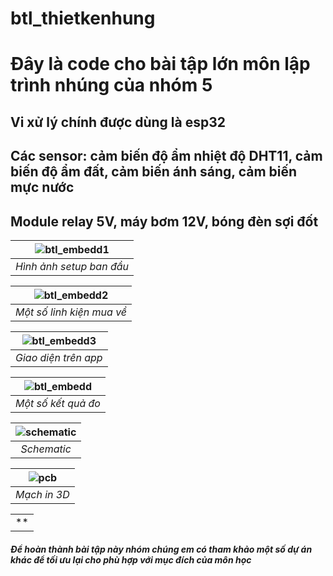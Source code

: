 # btl_thietkenhung
# Đây là code cho bài tập lớn môn lập trình nhúng của nhóm 5
## Vi xử lý chính được dùng là esp32
## Các sensor: cảm biến độ ẩm nhiệt độ DHT11, cảm biến độ ẩm đất, cảm biến ánh sáng, cảm biến mực nước
## Module relay 5V, máy bơm 12V, bóng đèn sợi đốt

| ![btl_embedd1](https://user-images.githubusercontent.com/82821231/120929842-dca4e700-c714-11eb-88bf-3b24a015de55.jpg) |
|:--:| 
| *Hình ảnh setup ban đầu* |


| ![btl_embedd2](https://user-images.githubusercontent.com/82821231/120929844-ddd61400-c714-11eb-96aa-6e115c0c1f62.jpg) |
|:--:| 
| *Một số linh kiện mua về* |


| ![btl_embedd3](https://user-images.githubusercontent.com/82821231/120929845-df074100-c714-11eb-82ee-4459ff26c1b2.jpg) |
|:--:| 
| *Giao diện trên app* |


| ![btl_embedd](https://user-images.githubusercontent.com/82821231/120929846-df074100-c714-11eb-948e-e6b5870057b0.jpg) |
|:--:| 
| *Một số kết quả đo* |


| ![schematic](https://user-images.githubusercontent.com/82821231/132732437-2e0dc772-9b16-49cf-91a2-b54f86fe46f3.png) |
|:--:| 
| *Schematic* |


| ![pcb](https://user-images.githubusercontent.com/82821231/132732572-4b9599f9-afa7-4902-9a66-e297d4f28b54.png) |
|:--:| 
| *Mạch in 3D* |


|  |
|:--:| 
| ** |





###### ***Để hoàn thành bài tập này nhóm chúng em có tham khảo một số dự án khác để tối ưu lại cho phù hợp với mục đích của môn học***
